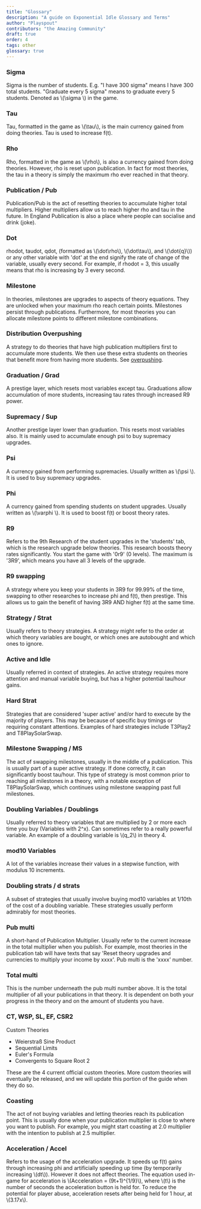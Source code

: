 ```yaml
---
title: "Glossary"
description: "A guide on Exponential Idle Glossary and Terms"
author: "Playspout"
contributors: "the Amazing Community"
draft: true
order: 4
tags: other
glossary: true
---
```


### Sigma

Sigma is the number of students. E.g. "I have 300 sigma" means I have 300 total students. "Graduate every 5 sigma" means to graduate every 5 students. Denoted as \\(\sigma \\) in the game.

### Tau

Tau, formatted in the game as \\(\tau\\), is the main currency gained from doing theories. Tau is used to increase f(t).

### Rho

Rho, formatted in the game as \\(\rho\\), is also a currency gained from doing theories. However, rho is reset upon publication. In fact for most theories, the tau in a theory is simply the maximum rho ever reached in that theory.

### Publication / Pub

Publication/Pub is the act of resetting theories to accumulate higher total multipliers. Higher multipliers allow us to reach higher rho and tau in the future. In England Publication is also a place where people can socialise and drink (joke).

### Dot

rhodot, taudot, qdot, (formatted as \\(\dot\rho\\), \\(\dot\tau\\), and \\(\dot{q}\\)) or any other variable with 'dot' at the end signify the rate of change of the variable, usually every second. For example, if rhodot = 3, this usually means that rho is increasing by 3 every second.

### Milestone

In theories, milestones are upgrades to aspects of theory equations. They are unlocked when your maximum rho reach certain points. Milestones persist through publications. Furthermore, for most theories you can allocate milestone points to different milestone combinations.

### Distribution Overpushing

A strategy to do theories that have high publication multipliers first to accumulate more students. We then use these extra students on theories that benefit more from having more students. See [overpushing](/guides/advanced-concepts/distribution-overpushing).

### Graduation / Grad

A prestige layer, which resets most variables except tau. Graduations allow accumulation of more students, increasing tau rates through increased R9 power.

### Supremacy / Sup

Another prestige layer lower than graduation. This resets most variables also. It is mainly used to accumulate enough psi to buy supremacy upgrades.

### Psi

A currency gained from performing supremacies. Usually written as \\(\psi \\). It is used to buy supremacy upgrades.

### Phi

A currency gained from spending students on student upgrades. Usually written as \\(\varphi \\). It is used to boost f(t) or boost theory rates.

### R9

Refers to the 9th Research of the student upgrades in the 'students' tab, which is the research upgrade below theories. This research boosts theory rates significantly. You start the game with '0r9' (0 levels). The maximum is '3R9', which means you have all 3 levels of the upgrade.

### R9 swapping

A strategy where you keep your students in 3R9 for 99.99% of the time, swapping to other researches to increase phi and f(t), then prestige. This allows us to gain the benefit of having 3R9 AND higher f(t) at the same time.

### Strategy / Strat

Usually refers to theory strategies. A strategy might refer to the order at which theory variables are bought, or which ones are autobought and which ones to ignore.

### Active and Idle

Usually referred in context of strategies. An active strategy requires more attention and manual variable buying, but has a higher potential tau/hour gains.

### Hard Strat

Strategies that are considered 'super active' and/or hard to execute by the majority of players. This may be because of specific buy timings or requiring constant attentions. Examples of hard strategies include T3Play2 and T8PlaySolarSwap.

### Milestone Swapping / MS

The act of swapping milestones, usually in the middle of a publication. This is usually part of a super active strategy. If done correctly, it can significantly boost tau/hour. This type of strategy is most common prior to reaching all milestones in a theory, with a notable exception of T8PlaySolarSwap, which continues using milestone swapping past full milestones.

### Doubling Variables / Doublings

Usually referred to theory variables that are multiplied by 2 or more each time you buy (Variables with 2^x). Can sometimes refer to a really powerful variable. An example of a doubling variable is \\(q_2\\) in theory 4.

### mod10 Variables

A lot of the variables increase their values in a stepwise function, with modulus 10 increments.

### Doubling strats / d strats

A subset of strategies that usually involve buying mod10 variables at 1/10th of the cost of a doubling variable. These strategies usually perform admirably for most theories.

### Pub multi

A short-hand of Publication Multiplier. Usually refer to the current increase in the total multiplier when you publish. For example, most theories in the publication tab will have texts that say 'Reset theory upgrades and currencies to multiply your income by xxxx'. Pub multi is the 'xxxx' number.

### Total multi

This is the number underneath the pub multi number above. It is the total multiplier of all your publications in that theory. It is dependent on both your progress in the theory and on the amount of students you have.

### CT, WSP, SL, EF, CSR2

Custom Theories
 - Weierstraß Sine Product
 - Sequential Limits
 - Euler's Formula
 - Convergents to Square Root 2

These are the 4 current official custom theories. More custom theories will eventually be released, and we will update this portion of the guide when they do so.

### Coasting

The act of not buying variables and letting theories reach its publication point. This is usually done when your publication multiplier is close to where you want to publish. For example, you might start coasting at 2.0 multiplier with the intention to publish at 2.5 multiplier.

### Acceleration / Accel

Refers to the usage of the acceleration upgrade. It speeds up f(t) gains through increasing phi and artificially speeding up time (by temporarily increasing \\(dt\\)). However it does not affect theories. The equation used in-game for acceleration is \\(Acceleration = (9t+1)^{1/9}\\), where \\(t\\) is the number of seconds the acceleration button is held for. To reduce the potential for player abuse, acceleration resets after being held for 1 hour, at \\(3.17x\\).
